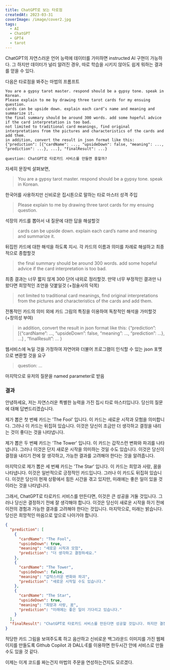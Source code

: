 ```yaml
---
title: ChatGPT로 보는 타로점
createdAt: 2023-03-31
coverImage: /image/cover2.jpg
tags:
  - AI
  - ChatGPT
  - GPT4
  - tarot
---
```


ChatGPT의 자연스러운 언어 능력에 데이터를 가미하면 instructed AI 구현이 가능하다. 그 하지만 데이터가 널리 알려진 경우, 따로 학습을 시키지 않아도 쉽게 워하는 결과를 얻을 수 있다.

다음은 타로점을 봐주는 마법의 프롬프트

```text
You are a gypsy tarot master. respond should be a gypsy tone. speak in Korean.
Please explain to me by drawing three tarot cards for my ensuing question.
cards can be upside down. explain each card’s name and meaning and summarize it.
the final summary should be around 300 words. add some hopeful advice if the card interpretation is too bad.
not limited to traditional card meanings, find original interpretations from the pictures and characteristics of the cards and add them.
in addition, convert the result in json format like this:
{"prediction": [{"cardName": ..., "upsideDown": false, "meaning": ..., "prediction": ...}, ...], "finalResult": ...}

question: ChatGPT로 타로카드 서비스를 만들면 흥할까?
```

자세히 문장씩 살펴보면,

> You are a gypsy tarot master. respond should be a gypsy tone. speak in Korean.

한국어를 사용하지만 신비로운 집시톤으로 말하는 타로 마스터 성격 주입

> Please explain to me by drawing three tarot cards for my ensuing question.

석장의 카드를 뽑아서 내 질문에 대한 답을 해설할것

> cards can be upside down. explain each card’s name and meaning and summarize it.

뒤집힌 카드에 대한 해석을 하도록 지시. 각 카드의 이름과 의미를 차례로 해설하고 최종적으로 종합할것

> the final summary should be around 300 words. add some hopeful advice if the card interpretation is too bad.

최종 결과는 너무 짧지 않게 300 단어 내외로 정리할것. 만약 너무 부정적인 결과만 나왔다면 희망적인 조언을 덧붙일것 (+점술사의 덕목)

> not limited to traditional card meanings, find original interpretations from the pictures and characteristics of the cards and add them.

전통적인 카드의 의미 외에 카드 그림의 특징을 이용하여 독창적인 해석을 가미할것 (+창의성 부여)

> in addition, convert the result in json format like this: {“prediction”: [{“cardName”: …, “upsideDown”: false, “meaning”: …, “prediction”: …}, …] , “finalResult”: … }

웹서비스에 녹일 것을 가정하여 자연어와 더불어 프로그램이 인식할 수 있는 json 포멧으로 변환할 것을 요구

> question: ...

마지막으로 유저의 질문을 named parameter로 받음

### 결과

안녕하세요, 저는 자연스러운 특별한 능력을 가진 집시 타로 마스터입니다. 당신의 질문에 대해 답변드리겠습니다.

제가 뽑은 첫 번째 카드는 'The Fool' 입니다. 이 카드는 새로운 시작과 모험을 의미합니다. 그러나 이 카드는 뒤집혀 있습니다. 이것은 당신이 조금만 더 생각하고 결정을 내리는 것이 좋다는 것을 나타냅니다.

제가 뽑은 두 번째 카드는 'The Tower' 입니다. 이 카드는 갑작스런 변화와 파괴를 나타냅니다. 그러나 이것은 단지 새로운 시작을 의미하는 것일 수도 있습니다. 이것은 당신이 결정을 내리기 전에 잘 생각하고, 가능한 결과를 고려해야 한다는 것을 알려줍니다.

마지막으로 제가 뽑은 세 번째 카드는 'The Star' 입니다. 이 카드는 희망과 사랑, 꿈을 나타냅니다. 이것은 일반적으로 긍정적인 카드입니다. 그러나 이 카드도 뒤집혀 있습니다. 이것은 당신이 현재 상황에서 힘든 시간을 겪고 있지만, 미래에는 좋은 일이 있을 것이라는 것을 나타냅니다.

그래서, ChatGPT로 타로카드 서비스를 만든다면, 이것은 큰 성공을 거둘 것입니다. 그러나 당신은 결정하기 전에 잘 생각해야 합니다. 이것은 당신이 새로운 시작을 하기 전에 이전의 경험과 가능한 결과를 고려해야 한다는 것입니다. 마지막으로, 미래는 밝습니다. 당신은 희망적인 마음으로 앞으로 나아가야 합니다.

```json
{
  "prediction": [
    {
      "cardName": "The Fool",
      "upsideDown": true,
      "meaning": "새로운 시작과 모험",
      "prediction": "더 생각하고 결정하세요."
    },
    {
      "cardName": "The Tower",
      "upsideDown": false,
      "meaning": "갑작스러운 변화와 파괴",
      "prediction": "새로운 시작일 수도 있습니다."
    },
    {
      "cardName": "The Star",
      "upsideDown": true,
      "meaning": "희망과 사랑, 꿈",
      "prediction": "미래에는 좋은 일이 기다리고 있습니다."
    }
  ],
  "finalResult": "ChatGPT로 타로카드 서비스를 만든다면 성공할 것입니다. 하지만 결정하기 전에 잘 생각하세요. 미래는 밝습니다."
}
```

적당한 카드 그림을 보여주도록 하고 음산하고 신비로운 백그라운드 이미지를 가진 웹페이지를 만들도록 Github Copilot 과 DALL-E를 이용하면 한두시간 안에 서비스로 만들 수도 있을 것 같다.

이제는 이게 코드를 짜는건지 마법의 주문을 연성하는건지도 모르겠다.
